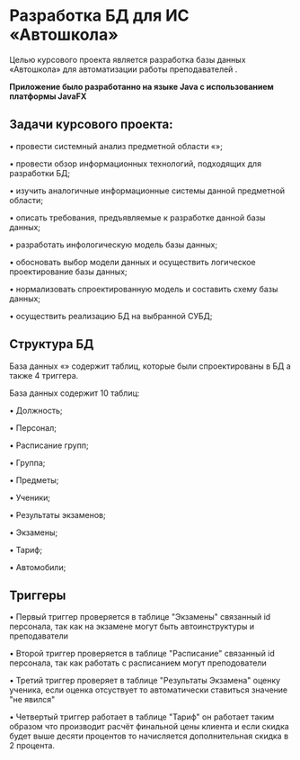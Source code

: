 # Разработка БД для ИС «Автошкола»


Целью курсового проекта является разработка базы данных «Автошкола» для автоматизации работы преподавателей .

**Приложение было разработанно на языке Java с использованием платформы JavaFX**

## Задачи курсового проекта: ##

•	провести системный анализ предметной области «»;

•	провести обзор информационных технологий, подходящих для разработки БД;

•	изучить аналогичные информационные системы данной предметной области;

•	описать требования, предъявляемые к разработке данной базы данных;

•	разработать инфологическую модель базы данных;

•	обосновать выбор модели данных и осуществить логическое проектирование базы данных;

•	нормализовать спроектированную модель и составить схему базы данных;

•	осуществить реализацию БД на выбранной СУБД;


## Структура БД ##

База данных «» содержит таблиц, которые были спроектированы в БД а также 4 триггера.

База данных содержит 10 таблиц:

•	Должность;

•	Персонал;

•	Расписание групп;

•	Группа;

•	Предметы;

•	Ученики;

•	Результаты экзаменов;

•	Экзамены;

•	Тариф;

•	Автомобили;


## Триггеры ##

• Первый триггер проверяется в таблице "Экзамены" связанный id персонала, так как на экзамене могут быть автоинструктуры и преподаватели

• Второй триггер  проверяется в таблице "Расписание" связанный id персонала, так как работать с расписанием могут преподователи

• Третий триггер проверяет в таблице "Результаты Экзамена" оценку ученика, если оценка отсуствует то автоматически ставиться значение "не явился"

• Четвертый триггер работает в таблице "Тариф" он работает таким образом что производит расчёт финальной цены клиента и если скидка будет выше десяти процентов то начисляется дополнительная скидка в 2 процента.


